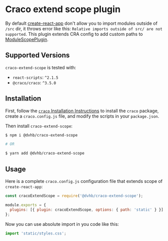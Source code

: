 # Craco extend scope plugin

By default [create-react-app](https://facebook.github.io/create-react-app/) don't allow you to import modules outside of
 `/src` dir, it throws error like this:
`Relative imports outside of src/ are not supported`. This plugin extends CRA config to add custom paths to
 [ModuleScopePlugin](https://github.com/facebook/create-react-app/tree/master/packages/react-dev-utils#new-modulescopepluginappsrc-string--string-allowedfiles-string).

## Supported Versions

`craco-extend-scope` is tested with:

- `react-scripts`: `^2.1.5`
- `@craco/craco`: `^3.5.0`

## Installation

First, follow the [`craco` Installation Instructions](https://github.com/sharegate/craco/blob/master/packages/craco/README.md##installation)
to install the `craco` package, create a `craco.config.js` file, and modify the scripts in your `package.json`.

Then install `craco-extend-scope`:

```bash
$ npm i @dvhb/craco-extend-scope

# OR

$ yarn add @dvhb/craco-extend-scope
```

## Usage

Here is a complete `craco.config.js` configuration file that extends scope of `create-react-app`:

```js
const cracoExtendScope = require('@dvhb/craco-extend-scope');

module.exports = {
  plugins: [{ plugin: cracoExtendScope, options: { path: 'static' } }]
};
```

Now you can use absolute import in you code like this:
```js
import 'static/styles.css';
```
